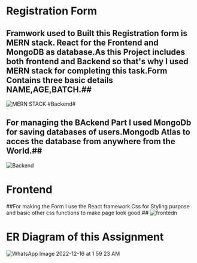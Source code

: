 # Registration Form #
 ## Framwork used to Built this  Registration form is  MERN stack. React for the Frontend and MongoDB as database.As this Project includes both frontend and Backend so that's why I used MERN stack for completing this task.Form Contains three basic details NAME,AGE,BATCH.##
![MERN STACK](https://user-images.githubusercontent.com/64707041/207957479-65ce1f33-8839-4239-a81e-31fb5b598e81.png)
#Backend#
## For managing the BAckend Part I used MongoDb for saving databases of users.Mongodb Atlas to acces the database from anywhere from the World.##
![Backend](https://user-images.githubusercontent.com/64707041/207959009-bf8aff25-e1d2-4e13-b42b-d1cd2cf188d1.png)
# Frontend #
##For making the Form I use the React framework.Css for Styling purpose and basic other css functions to make page look good.##
![frontedn](https://user-images.githubusercontent.com/64707041/207959397-399c551b-1f02-463f-94ae-b465ad7f3f23.png)
# ER Diagram of this Assignment #
![WhatsApp Image 2022-12-16 at 1 59 23 AM](https://user-images.githubusercontent.com/64707041/207960722-bcd75cdc-b789-4449-a487-9de12df992cb.jpeg)
